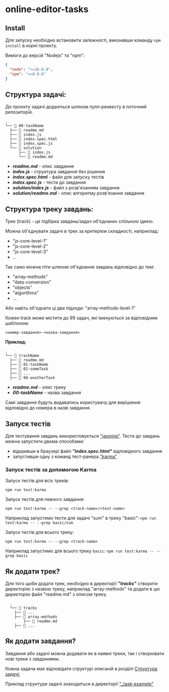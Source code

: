 # online-editor-tasks

## Install

Для запуску необхідно встановити залежності, виконавши 
команду `npm install` в корні проекту.

Вимоги до версій "Nodejs" та "npm":

```json
{
  "node": ">=16.0.0",
  "npm": ">=8.0.0"
}
```

## Структура задачі:

До проекту задачі додаються шляхом пулл-реквесту в поточний репозиторій.

  ```
  .
  └── 📁 00-taskName
    ├── 📄 readme.md
    ├── 📄 index.js
    ├── 📄 index.spec.html
    ├── 📄 index.spec.js
    └── 📁 solution
        ├── 📄 index.js
        └── 📄 readme.md
  ```
  
  * **_readme.md_** - опис завдання
  * **_index.js_** - структура завдання без рішення
  * **_index.spec.html_** - файл для запуску тестів
  * **_index.spec.js_** - тести до завдання
  * **_solution/index.js_** - файл з розв'язанням завдання
  * **_solution/readme.md_** - опис алгоритму розв'язання завдання

## Структура треку завдань:

Трек (track) - це підбірка завдань/задач об'єднаних спільною ідеєю.

Можна об'єднувати задачі в трек за критерієм складності, наприклад:

* "js-core-level-1"
* "js-core-level-2"
* "js-core-level-3"
* ...

Так само можна піти шляхом об'єднання завдань відповідно до тем:

* "array-methods"
* "data-conversion"
* "objects"
* "algorithms"
* ...

Або навіть об'єднати ці два підходи: "array-methods-level-1"

Кожен track може містити до 99 задач, які іменуються за відповідним шаблоном:

```
<номер-завдання>-<назва-завдання>
```

**Приклад:**

  ```
  .
  └── 📁 trackName
    ├── 📄 readme.md
    ├── 📁 01-taskName
    ├── 📁 02-someTask
    ├── 📁 ... 
    ├── 📁 99-anotherTask
  ```

  * **_readme.md_** - опис треку
  * **_00-taskName_** - назва завдання
  
Самі завдання будуть видаватись користувачу для вирішення відповідно до номера в
назві завдання.

## Запуск тестів

Для тестування завдань використовується ["jasmine"](https://github.com/jasmine/jasmine).
Тести до завдань можна запустити двома способами:

* відкривши в браузері файл **_"index.spec.html"_** відповідного завдання 
* запустивши одну з команд тест-ранера ["karma"](https://karma-runner.github.io/latest/index.html)

### Запуск тестів за допомогою Karma

Запуск тестів для всіх треків:

```
npm run test:karma
```

Запуск тестів для певного завдання:

```
npm run test:karma -- --grep <track-name>/<test-name>
```

Наприклад запустимо тести для задачі "sum" в треку "basic":
`npm run test:karma -- --grep basic/sum`

Запуск тестів для всього треку:

```
npm run test:karma -- --grep <track-name>
```

Наприклад запустимо для всього треку `basic`:
`npm run test:karma -- --grep basic`

## Як додати трек?

Для того щоби додати трек, необхідно в директорії **_"tracks"_** створити директорію з
назвою треку, наприклад "array-methods" та додати в цю директорію файл "readme.md" 
з описом треку.

```
  .
  └── 📁 tracks
    ├── 📁 ... 
    ├── 📁 array-methods
        ├── 📄 readme.md
    ├── 📁 ... 
```

## Як додати завдання?

Завдання або задачі можна додавати як в наявні треки, так і створювати нові треки з
завданнями.

Кожна задача має відповідати структурі описаній в розділі [Структура задачі:](#структура-задачі)

Приклад структури задачі знаходиться в директорії ["_task-example"](./_task-example)
